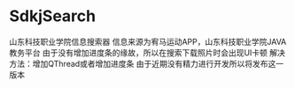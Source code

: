 # SdkjSearch
山东科技职业学院信息搜索器
信息来源为宥马运动APP，山东科技职业学院JAVA教务平台
由于没有增加进度条的缘故，所以在搜索下载照片时会出现UI卡顿
解决方法：增加QThread或者增加进度条
由于近期没有精力进行开发所以将发布这一版本
